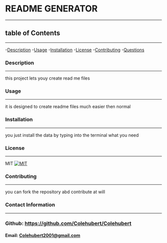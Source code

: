 # README GENERATOR
  ----------------
  ## table of Contents
  -----------------------
  -[Description](#description)
  -[Usage](#usage)
  -[Installation](#installation)
  -[License](#license)
  -[Contributing](#contributing)
  -[Questions](#questions)

### Description
-------------------
this project lets youy create read me files

### Usage
-----------
it is designed to create readme files much easier then normal

### Installation
-------------------
you just install the data by typing into the terminal what you need

### License
-------------
MIT
[![MIT](https://img.shields.io/badge/License-MIT-yellow.svg)](https://opensource.org/licenses/MIT)


### Contributing
-------------------
you can fork the repository abd contribute at will

### Contact Information
-------------------------
### Github: https://github.com/Colehubert/Colehubert
#### Email: Colehubert2001@gmail.com

